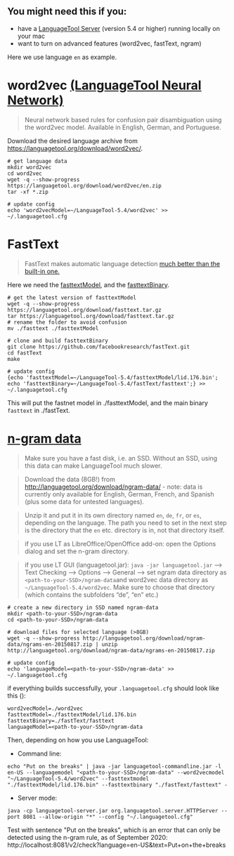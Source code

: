 
## You might need this if you: 
* have a [LanguageTool Server](https://dev.languagetool.org/http-server)  (version 5.4 or higher) running locally on your mac
* want to turn on advanced features (word2vec, fastText, ngram) 

Here we use language `en` as example. 



# word2vec [(LanguageTool Neural Network)](https://github.com/gulp21/languagetool-neural-network)

> Neural network based rules for confusion pair disambiguation using the word2vec model. Available in English, German, and Portuguese.

Download the desired language archive from https://languagetool.org/download/word2vec/. 


  ```
  # get language data 
  mkdir word2vec
  cd word2vec
  wget -q --show-progress https://languagetool.org/download/word2vec/en.zip
  tar -xf *.zip
  
  # update config 
  echo 'word2vecModel=~/LanguageTool-5.4/word2vec' >> ~/.languagetool.cfg
  ```
# FastText
> FastText makes automatic language detection [much better than the built-in one.](https://github.com/languagetool-org/languagetool/blob/master/languagetool-standalone/CHANGES.md#http-api--lt-server-4)

Here we need the [fasttextModel](https://fasttext.cc/docs/en/language-identification.html), and the [fasttextBinary](https://fasttext.cc/docs/en/support.html).

  ```
  # get the latest version of fasttextModel
  wget -q --show-progress https://languagetool.org/download/fasttext.tar.gz
  tar https://languagetool.org/download/fasttext.tar.gz
  # rename the folder to avoid confusion
  mv ./fasttext ./fasttextModel 

  # clone and build fasttextBinary
  git clone https://github.com/facebookresearch/fastText.git
  cd fastText
  make

  # update config
  {echo 'fasttextModel=~/LanguageTool-5.4/fasttextModel/lid.176.bin'; echo 'fasttextBinary=~/LanguageTool-5.4/fastText/fasttext';} >> ~/.languagetool.cfg
  ```
This will put the fastnet model in ./fasttextModel, and the main binary `fasttext` in ./fastText. 

# [n-gram data](https://dev.languagetool.org/finding-errors-using-n-gram-data)

> Make sure you have a fast disk, i.e. an SSD. Without an SSD, using this data can make LanguageTool much slower.

> Download the data (8GB!) from http://languagetool.org/download/ngram-data/ - note: data is currently only available for English, German, French, and Spanish (plus some data for untested languages).

> Unzip it and put it in its own directory named `en`, `de`, `fr`, or `es`, depending on the language. The path you need to set in the next step is the directory that the `en` etc. directory is in, not that directory itself.

> if you use LT as LibreOffice/OpenOffice add-on: open the Options dialog and set the n-gram directory.

> if you use LT GUI (languagetool.jar): `java -jar languagetool.jar` --> Text Checking --> Options --> General --> set ngram data directory as `<path-to-your-SSD>/ngram-data`and word2vec data directory as `~/LanguageTool-5.4/word2vec`. Make sure to choose that directory (which contains the subfolders “de”, “en” etc.)


  ```
  # create a new directory in SSD named ngram-data
  mkdir <path-to-your-SSD>/ngram-data
  cd <path-to-your-SSD>/ngram-data
  
  # download files for selected language (>8GB)
  wget -q --show-progress http://languagetool.org/download/ngram-data/ngrams-en-20150817.zip | unzip http://languagetool.org/download/ngram-data/ngrams-en-20150817.zip 
  
  # update config 
  echo 'languageModel=<path-to-your-SSD>/ngram-data' >> ~/.languagetool.cfg
  ```

if everything builds successfully, your `.languagetool.cfg` should look like this ():
  ```
  word2vecModel=./word2vec
  fasttextModel=./fasttextModel/lid.176.bin
  fasttextBinary=./fastText/fasttext
  languageModel=<path-to-your-SSD>/ngram-data
  ```

Then, depending on how you use LanguageTool:

* Command line: 
```
echo "Put on the breaks" | java -jar languagetool-commandline.jar -l en-US --languagemodel "<path-to-your-SSD>/ngram-data" --word2vecmodel "~/LanguageTool-5.4/word2vec" --fasttextmodel "./fasttextModel/lid.176.bin" --fasttextbinary "./fastText/fasttext" - 
```

* Server mode: 
```
java -cp languagetool-server.jar org.languagetool.server.HTTPServer --port 8081 --allow-origin "*" --config "~/.languagetool.cfg"
```

Test with sentence "Put on the breaks", which is an error that can only be detected using the n-gram rule, as of September 2020: 
http://localhost:8081/v2/check?language=en-US&text=Put+on+the+breaks


